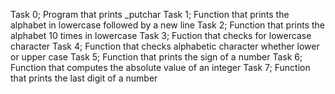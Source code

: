 Task 0; Program that prints _putchar
Task 1; Function that prints the alphabet in lowercase followed by a new line
Task 2; Function that prints the alphabet 10 times in lowercase
Task 3; Fuction that checks for lowercase character
Task 4; Function that checks alphabetic character whether lower or upper case
Task 5; Function that prints the sign of a number
Task 6; Function that computes the absolute value of an integer
Task 7; Function that prints the last digit of a number
